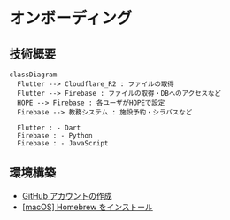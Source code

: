 # オンボーディング

## 技術概要

```mermaid
classDiagram
  Flutter --> Cloudflare_R2 : ファイルの取得
  Flutter --> Firebase : ファイルの取得・DBへのアクセスなど
  HOPE --> Firebase : 各ユーザがHOPEで設定
  Firebase --> 教務システム : 施設予約・シラバスなど

  Flutter : - Dart
  Firebase : - Python
  Firebase : - JavaScript
```

## 環境構築

- [GitHub アカウントの作成](setup/01_GitHub.md)
- [[macOS] Homebrew をインストール](setup/02_macOS_Homebrew.md)
